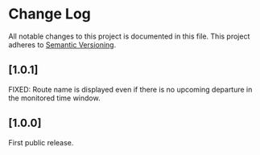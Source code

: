 # Change Log

All notable changes to this project is documented in this file.
This project adheres to [Semantic Versioning](http://semver.org/).


## [1.0.1]

FIXED: Route name is displayed even if there is no upcoming departure in the monitored time window.

## [1.0.0]

First public release.
